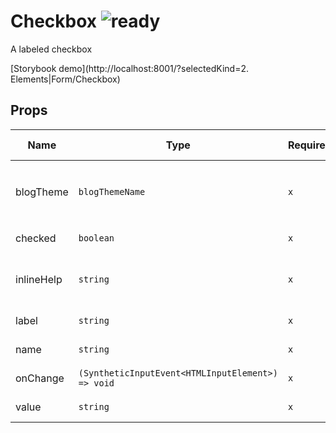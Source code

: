 # Checkbox ![ready](status-images/ready.svg)
A labeled checkbox

[Storybook demo](http://localhost:8001/?selectedKind=2. Elements|Form/Checkbox)

<!-- STORY -->

## Props

| Name | Type | Required | Default value | Description
|------|------|----------|---------------|------------
| blogTheme | `blogThemeName` | `x` | `default` | Add `blogTheme` color to the active / hover state
| checked | `boolean` | `x` | `false` | Is it checked?
| inlineHelp | `string` | `x`  | - | Additional text related to the checkbox
| label | `string` | `x` | `''` | The label of the input
| name | `string` | `x` | `''` | The name of the input
| onChange | `(SyntheticInputEvent<HTMLInputElement>) => void` | `x` |  | Change handler
| value | `string` | `x` | `''` | The value of the input
